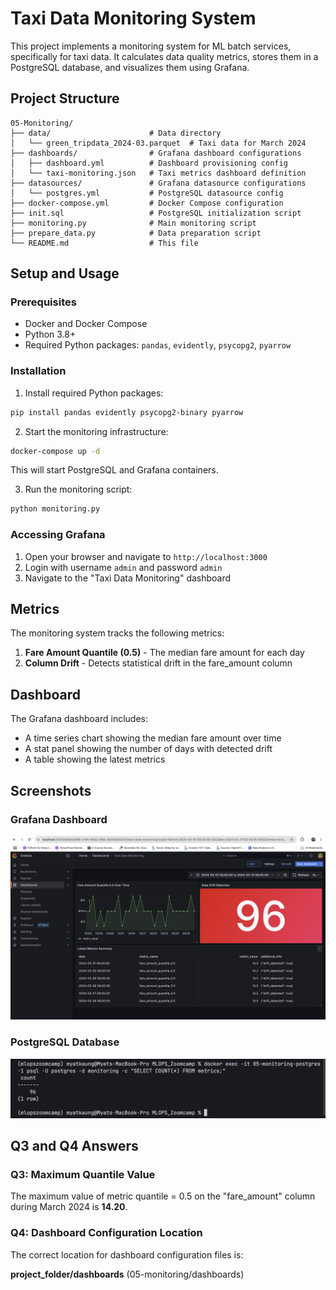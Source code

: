 # Taxi Data Monitoring System

This project implements a monitoring system for ML batch services, specifically for taxi data. It calculates data quality metrics, stores them in a PostgreSQL database, and visualizes them using Grafana.

## Project Structure

```
05-Monitoring/
├── data/                      # Data directory
│   └── green_tripdata_2024-03.parquet  # Taxi data for March 2024
├── dashboards/                # Grafana dashboard configurations
│   ├── dashboard.yml          # Dashboard provisioning config
│   └── taxi-monitoring.json   # Taxi metrics dashboard definition
├── datasources/               # Grafana datasource configurations
│   └── postgres.yml           # PostgreSQL datasource config
├── docker-compose.yml         # Docker Compose configuration
├── init.sql                   # PostgreSQL initialization script
├── monitoring.py              # Main monitoring script
├── prepare_data.py            # Data preparation script
└── README.md                  # This file
```

## Setup and Usage

### Prerequisites

- Docker and Docker Compose
- Python 3.8+
- Required Python packages: `pandas`, `evidently`, `psycopg2`, `pyarrow`

### Installation

1. Install required Python packages:

```bash
pip install pandas evidently psycopg2-binary pyarrow
```

2. Start the monitoring infrastructure:

```bash
docker-compose up -d
```

This will start PostgreSQL and Grafana containers.

3. Run the monitoring script:

```bash
python monitoring.py
```

### Accessing Grafana

1. Open your browser and navigate to `http://localhost:3000`
2. Login with username `admin` and password `admin`
3. Navigate to the "Taxi Data Monitoring" dashboard

## Metrics

The monitoring system tracks the following metrics:

1. **Fare Amount Quantile (0.5)** - The median fare amount for each day
2. **Column Drift** - Detects statistical drift in the fare_amount column

## Dashboard

The Grafana dashboard includes:

- A time series chart showing the median fare amount over time
- A stat panel showing the number of days with detected drift
- A table showing the latest metrics

## Screenshots

### Grafana Dashboard
![Grafana Dashboard](images/grafana.png)

### PostgreSQL Database
![PostgreSQL Database](images/postgres.png)

## Q3 and Q4 Answers

### Q3: Maximum Quantile Value

The maximum value of metric quantile = 0.5 on the "fare_amount" column during March 2024 is **14.20**.

### Q4: Dashboard Configuration Location

The correct location for dashboard configuration files is:

**project_folder/dashboards** (05-monitoring/dashboards)
